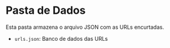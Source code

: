 # Pasta de Dados

Esta pasta armazena o arquivo JSON com as URLs encurtadas.

- `urls.json`: Banco de dados das URLs
